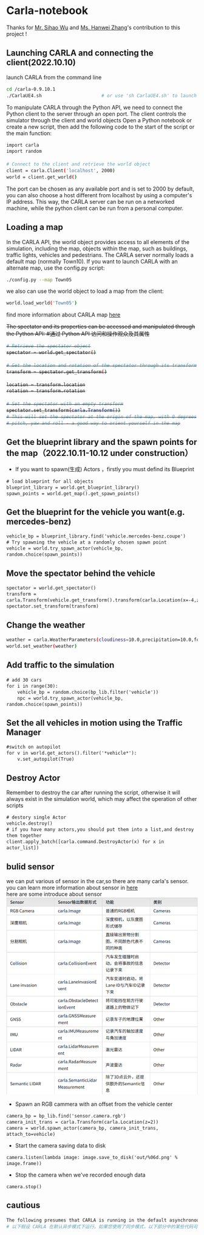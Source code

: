 # Carla-notebook
Thanks for [Mr. Sihao Wu](https://github.com/WilliamWu96) and [Ms. Hanwei Zhang](https://github.com/hanwei0912)'s contribution to this project !


## Launching CARLA and connecting the client(2022.10.10)

launch CARLA from the command line
```bash
cd /carla-0.9.10.1
./CarlaUE4.sh                      # or use 'sh CarlaUE4.sh' to launch it
``` 

To manipulate CARLA through the Python API, we need to connect the Python client to the server through an open port. The client controls the simulator through the client and world objects Open a Python notebook or create a new script, then add the following code to the start of the script or the main function:
```bash
import carla
import random

# Connect to the client and retrieve the world object
client = carla.Client('localhost', 2000)
world = client.get_world()
```

The port can be chosen as any available port and is set to 2000 by default, you can also choose a host different from localhost by using a computer's IP address. This way, the CARLA server can be run on a networked machine, while the python client can be run from a personal computer. 

## Loading a map
In the CARLA API, the world object provides access to all elements of the simulation, including the map, objects within the map, such as buildings, traffic lights, vehicles and pedestrians. The CARLA server normally loads a default map (normally Town10). If you want to launch CARLA with an alternate map, use the config.py script:
```bash
./config.py --map Town05 
```

we also can use the world object to load a map from the client:
```bash
world.load_world('Town05')
```
find more information about CARLA map [here](https://carla.readthedocs.io/en/latest/core_map/) 


<s> The spectator and its properties can be accessed and manipulated through the Python API: 
#通过 Python API 访问和操作观众及其属性
```bash
# Retrieve the spectator object
spectator = world.get_spectator()

# Get the location and rotation of the spectator through its transform
transform = spectator.get_transform()

location = transform.location
rotation = transform.rotation

# Set the spectator with an empty transform
spectator.set_transform(carla.Transform())
# This will set the spectator at the origin of the map, with 0 degrees
# pitch, yaw and roll - a good way to orient yourself in the map
```
</s>

## Get the blueprint library and the spawn points for the map（2022.10.11-10.12 under construction）
* If you want to spawn(生成) Actors ，firstly you must defind its Blueprint
```
# load blueprint for all objects
blueprint_library = world.get_blueprint_library()
spawn_points = world.get_map().get_spawn_points() 
```

## Get the blueprint for the vehicle you want(e.g. mercedes-benz)
```
vehicle_bp = blueprint_library.find('vehicle.mercedes-benz.coupe')
# Try spawning the vehicle at a randomly chosen spawn point
vehicle = world.try_spawn_actor(vehicle_bp, random.choice(spawn_points))
```

##  Move the spectator behind the vehicle 
```
spectator = world.get_spectator() 
transform = carla.Transform(vehicle.get_transform().transform(carla.Location(x=-4,z=2.5)),vehicle.get_transform().rotation) 
spectator.set_transform(transform) 
```

## Change the weather
```bash
weather = carla.WeatherParameters(cloudiness=10.0,precipitation=10.0,fog_density=10.0)
world.set_weather(weather)
```

## Add traffic to the simulation
```
# add 30 cars
for i in range(30): 
    vehicle_bp = random.choice(bp_lib.filter('vehicle')) 
    npc = world.try_spawn_actor(vehicle_bp, random.choice(spawn_points)) 
```

## Set the all vehicles in motion using the Traffic Manager
```
#switch on autopilot
for v in world.get_actors().filter('*vehicle*'): 
    v.set_autopilot(True) 
```

## Destroy Actor
Remember to destroy the car after running the script, otherwise it will always exist in the simulation world, which may affect the operation of other scripts
```
# destory single Actor
vehicle.destroy()
# if you have many actors,you should put them into a list,and destroy them together
client.apply_batch([carla.command.DestroyActor(x) for x in actor_list])
```

## bulid sensor 
we can put various of sensor in the car,so there are many carla's sensor.  
you can learn more information about sensor in [here](https://carla.readthedocs.io/en/latest/python_api/)  
here are some introduce about sensor
![figure1](https://github.com/memory009/undergraduate/blob/main/figure/sensor.png)
* Spawn an RGB cammera with an offset from the vehicle center
```
camera_bp = bp_lib.find('sensor.camera.rgb') 
camera_init_trans = carla.Transform(carla.Location(z=2))
camera = world.spawn_actor(camera_bp, camera_init_trans, attach_to=vehicle)
```

* Start the camera saving data to disk
```
camera.listen(lambda image: image.save_to_disk('out/%06d.png' % image.frame))
```

* Stop the camera when we've recorded enough data
```
camera.stop()
```

## cautious
```bash
The following presumes that CARLA is running in the default asynchronous mode. If you have engaged synchronous mode, some of the code in the following sections might not work as expected.
# 以下假设 CARLA 在默认异步模式下运行。如果您使用了同步模式，以下部分中的某些代码可能无法按预期工作。
```

